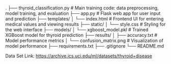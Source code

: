 .
├── thyroid_classification.py      # Main training code: data preprocessing, model training, and evaluation
├── app.py                         # Flask web app for user input and prediction
├── templates/
│   └── index.html                 # Frontend UI for entering medical values and viewing results
├── static/
│   └── style.css                  # Styling for the web interface
├── models/
│   └── xgboost_model.pkl          # Trained XGBoost model for thyroid prediction
├── results/
│   ├── accuracy.txt               # Model performance metrics
│   └── confusion_matrix.png       # Visualization of model performance
├── requirements.txt
├── .gitignore
└── README.md

Data Set Link: https://archive.ics.uci.edu/ml/datasets/thyroid+disease
